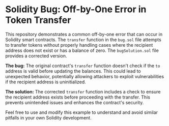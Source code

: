 # Solidity Bug: Off-by-One Error in Token Transfer

This repository demonstrates a common off-by-one error that can occur in Solidity smart contracts.  The `transfer` function in the `bug.sol` file attempts to transfer tokens without properly handling cases where the recipient address does not exist or has a balance of zero.  The `bugSolution.sol` file provides a corrected version.

**The bug:** The original contract's `transfer` function doesn't check if the `to` address is valid before updating the balances. This could lead to unexpected behavior, potentially allowing attackers to exploit vulnerabilities if the recipient address is uninitialized.

**The solution:**  The corrected `transfer` function includes a check to ensure the recipient address exists before proceeding with the transfer.  This prevents unintended issues and enhances the contract's security.

Feel free to use and modify this example to understand and avoid similar pitfalls in your own Solidity development.